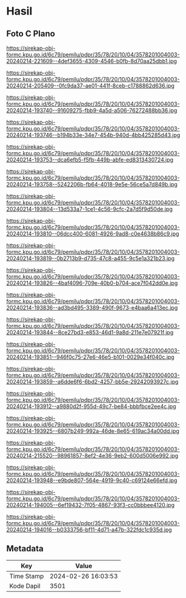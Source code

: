 # Hasil

## Foto C Plano

https://sirekap-obj-formc.kpu.go.id/6c79/pemilu/pdpr/35/78/20/10/04/3578201004003-20240214-221609--4def3655-4309-4546-b0fb-8d70aa25dbb1.jpg

https://sirekap-obj-formc.kpu.go.id/6c79/pemilu/pdpr/35/78/20/10/04/3578201004003-20240214-205409--0fc9da37-ae01-441f-8ceb-c1788862d636.jpg

https://sirekap-obj-formc.kpu.go.id/6c79/pemilu/pdpr/35/78/20/10/04/3578201004003-20240214-193740--91609275-fbb9-4a5d-a506-76272488bb36.jpg

https://sirekap-obj-formc.kpu.go.id/6c79/pemilu/pdpr/35/78/20/10/04/3578201004003-20240214-193746--b194b33e-34e7-454b-940d-4bb425285d43.jpg

https://sirekap-obj-formc.kpu.go.id/6c79/pemilu/pdpr/35/78/20/10/04/3578201004003-20240214-193753--dca6efb5-f5fb-449b-abfe-ed8313430724.jpg

https://sirekap-obj-formc.kpu.go.id/6c79/pemilu/pdpr/35/78/20/10/04/3578201004003-20240214-193758--5242206b-fb64-4018-9e5e-56ce5a7d849b.jpg

https://sirekap-obj-formc.kpu.go.id/6c79/pemilu/pdpr/35/78/20/10/04/3578201004003-20240214-193804--13d533a7-1ce1-4c56-9cfc-2a7d5f9d50de.jpg

https://sirekap-obj-formc.kpu.go.id/6c79/pemilu/pdpr/35/78/20/10/04/3578201004003-20240214-193810--06dcc400-6081-4926-9ad8-c0e4638b86c9.jpg

https://sirekap-obj-formc.kpu.go.id/6c79/pemilu/pdpr/35/78/20/10/04/3578201004003-20240214-193819--0b2713b9-d735-47c8-a455-9c5e1a321b23.jpg

https://sirekap-obj-formc.kpu.go.id/6c79/pemilu/pdpr/35/78/20/10/04/3578201004003-20240214-193826--4baf4096-709e-40b0-b704-ace7f042dd0e.jpg

https://sirekap-obj-formc.kpu.go.id/6c79/pemilu/pdpr/35/78/20/10/04/3578201004003-20240214-193836--ad3bd495-3389-490f-9673-e4baa6a413ec.jpg

https://sirekap-obj-formc.kpu.go.id/6c79/pemilu/pdpr/35/78/20/10/04/3578201004003-20240214-193844--8ce27bd3-e853-46d1-9a8d-211e7e07921f.jpg

https://sirekap-obj-formc.kpu.go.id/6c79/pemilu/pdpr/35/78/20/10/04/3578201004003-20240214-193851--946f0c75-27e6-46e5-b101-0029e34f040c.jpg

https://sirekap-obj-formc.kpu.go.id/6c79/pemilu/pdpr/35/78/20/10/04/3578201004003-20240214-193859--a6dde6f6-6bd2-4257-bb5e-29242093927c.jpg

https://sirekap-obj-formc.kpu.go.id/6c79/pemilu/pdpr/35/78/20/10/04/3578201004003-20240214-193912--a9880d2f-955d-49c7-be84-bbbfbce2ee4c.jpg

https://sirekap-obj-formc.kpu.go.id/6c79/pemilu/pdpr/35/78/20/10/04/3578201004003-20240214-193925--6807b249-992a-46de-8e65-619ac34a00dd.jpg

https://sirekap-obj-formc.kpu.go.id/6c79/pemilu/pdpr/35/78/20/10/04/3578201004003-20240214-215520--98961857-8ef2-4e36-9eb2-600d5006e992.jpg

https://sirekap-obj-formc.kpu.go.id/6c79/pemilu/pdpr/35/78/20/10/04/3578201004003-20240214-193948--e9bde807-564e-4919-9c40-c69124e66efd.jpg

https://sirekap-obj-formc.kpu.go.id/6c79/pemilu/pdpr/35/78/20/10/04/3578201004003-20240214-194005--6ef19432-7f05-4867-93f3-cc0bbbee4120.jpg

https://sirekap-obj-formc.kpu.go.id/6c79/pemilu/pdpr/35/78/20/10/04/3578201004003-20240214-194016--b0333756-bf11-4d71-a47b-322fdc1c935d.jpg


## Metadata

| Key        | Value               |
| ---------- | ------------------- |
| Time Stamp | 2024-02-26 16:03:53 |
| Kode Dapil | 3501                |



